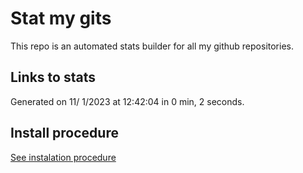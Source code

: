 # Stat my gits

This repo is an automated stats builder for all my github repositories.

## Links to stats


Generated on 11/ 1/2023 at 12:42:04 in 0 min, 2 seconds.

## Install procedure

[See instalation procedure](./src/install.md)
